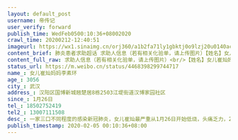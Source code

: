 ```yaml
---
layout: default_post
username: 帝传记
user_verify: forward
publish_time: WedFeb0500:10:36+08002020
crawl_time: 20200212-12:40:51
imageurl: https://wx1.sinaimg.cn/orj360/a1b2fa71ly1gbktj0o9lzj20u0140ach.jpg,https://wx3.sinaimg.cn/orj360/a1b2fa71ly1gbktj0wuoej20u0140jvx.jpg,https://wx3.sinaimg.cn/orj360/a1b2fa71ly1gbktj17twoj20u0140n1y.jpg,https://wx2.sinaimg.cn/orj360/a1b2fa71ly1gbktj1f84cj20u01400xl.jpg,https://wx3.sinaimg.cn/orj360/a1b2fa71ly1gbktj1odlaj21400u0juu.jpg,https://wx4.sinaimg.cn/orj360/a1b2fa71ly1gbktj1wwsrj21400u0q5s.jpg
content_brief: 肺炎患者求助超话 求助人信息（若有相关化验单，请上传图片）【姓名】女儿崔灿      妈妈李素环【年龄】30                         56【所在城市】武汉【所在小区、社区】汉阳区国博新城翘楚居8栋       2503         江堤街道  汉博家园社区【患病时间】1月26日【联系方式】18502752419【 ...全文
content_full_raw: 求助人信息（若有相关化验单，请上传图片）<br/>【姓名】女儿崔灿妈妈李素环<br/>【年龄】3056<br/>【所在城市】武汉<br/>【所在小区、社区】汉阳区国博新城翘楚居8栋2503江堤街道汉博家园社区<br/>【患病时间】1月26日<br/>【联系方式】18502752419<br/>【其他紧急联系人】13007111508<br/>【病情描述】一家三口不同程度的感染新冠肺炎，女儿崔灿最严重从1月26日开始低烧，头痛乏力，29日去医院拍CT，查血，医生口述基本就是新冠肺炎，需住院治疗！听从政府指令，报备社区等候，等候一个星期，病情越来越重，高烧不退2月2日开始呼吸困难，精神状态极差！妈妈李素环56岁也是同期低烧，乏力，胸闷，腹泻厉害，近日有虚脱症状！2月3日自行辗转多家医院最后在新华医院一家三口均做了试剂检测，明日出结果。因社区的不作为(周末因呼吸困难去社区求助，社区大门紧闭）我们不能信任社区会安排我们住院治疗，只能跪求相助！！！<adata-url="http://t.cn/R2WxQOQ"href="http://weibo.com/p/1001018008642010000000000"data-hide=""><spanclass='url-icon'><imgstyle='width:1rem;height:1rem'src='https://h5.sinaimg.cn/upload/2015/09/25/3/timeline_card_small_location_default.png'></span><spanclass="surl-text">武汉</span></a>
status_url: https://m.weibo.cn/status/4468398299744717
name_: 女儿崔灿妈妈李素环
age_: 3056
city_: 武汉
address_: 汉阳区国博新城翘楚居8栋2503江堤街道汉博家园社区
since_: 1月26日
tel_: 18502752419
tel2_: 13007111508
desc_: 一家三口不同程度的感染新冠肺炎，女儿崔灿最严重从1月26日开始低烧，头痛乏力，29日去医院拍CT，查血，医生口述基本就是新冠肺炎，需住院治疗！听从政府指令，报备社区等候，等候一个星期，病情越来越重，高烧不退2月2日开始呼吸困难，精神状态极差！妈妈李素环56岁也是同期低烧，乏力，胸闷，腹泻厉害，近日有虚脱症状！2月3日自行辗转多家医院最后在新华医院一家三口均做了试剂检测，明日出结果。因社区的不作为(周末因呼吸困难去社区求助，社区大门紧闭）我们不能信任社区会安排我们住院治疗，只能跪求相助！！！<adata-url="http//t.cn/R2WxQOQ"href="http//weibo.com/p/1001018008642010000000000"data-hide=""><spanclass='url-icon'><imgstyle='width1rem;height1rem'src='https//h5.sinaimg.cn/upload/2015/09/25/3/timeline_card_small_location_default.png'></span><spanclass="surl-text">武汉</span></a>
publish_timestamp: 2020-02-05 00:10:36+08:00
---
```

